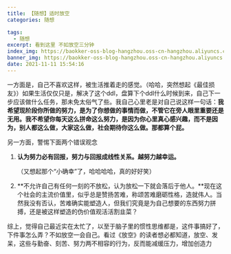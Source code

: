 ```yaml
---
title: 【随想】适时放空
categories: 随想

tags:
  - 随想
excerpt: 看到这里 不如放空三分钟
index_img: https://baokker-oss-blog-hangzhou.oss-cn-hangzhou.aliyuncs.com/cdn_for_blog/blog_imgs/firetruck-g345cbef7c_1920.jpg
banner_img: https://baokker-oss-blog-hangzhou.oss-cn-hangzhou.aliyuncs.com/cdn_for_blog/blog_imgs/firetruck-g345cbef7c_1920.jpg
date: 2021-11-11 15:54:16
---
```






一方面是，自己不喜欢这样，被生活推着走的感觉。（哈哈，突然想起《最佳损友》）如果生活仅仅只是，解决了这个ddl，盘算下个ddl什么时候到来，自己下一步应该做什么任务，那未免太俗气了些。我自己心里老是对自己说这样一句话：**我希望现阶段你所做的努力，是为了你想做的事情而做，不管它在旁人眼里重要还是无用。我不希望你每天这么拼命这么努力，是因为你心里真心感兴趣，而不是因为，别人都这么做，大家这么做，社会期待你这么做。那都算个屁。**

另一方面，警惕下面两个错误观念

1. **认为努力必有回报，努力与回报成线性关系。越努力越幸运。**

   （又想起那个“小确幸”了，哈哈哈哈，真的好好笑）

2. **不允许自己有任何一刻的不放松，认为放松一下就会落后于他人。**现在这个社会的主流价值里，似乎总是赞扬苦难，称颂苦难磨砺性格，造就伟人。当然我没有否认，苦难确实能塑造人，但我们究竟是为自己想要的东西努力拼搏，还是被这样塑造的伪价值观活活割韭菜？

综上，觉得自己最近实在太忙了，以至于脑子里的惯性思维都是，这件事搞好了，下件事怎么弄？不如放空一会自己。看过《放空》的读者想必都知道，放空、发呆，这些与勤奋、刻苦、努力两不相容的行为，反而能减缓压力，增加创造力
